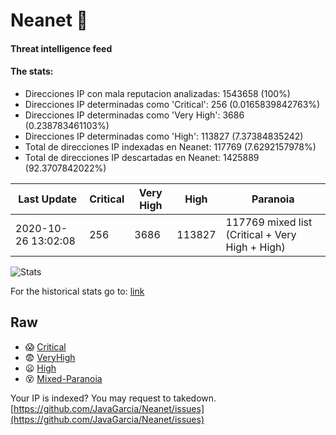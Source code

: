 # Neanet :hocho:
#### Threat intelligence feed
#### The stats:

- Direcciones IP con mala reputacion analizadas: 1543658 (100%)
- Direcciones IP determinadas como 'Critical':  256 (0.0165839842763%)
- Direcciones IP determinadas como 'Very High':  3686 (0.238783461103%)
- Direcciones IP determinadas como 'High':  113827 (7.37384835242)
- Total de direcciones IP indexadas en Neanet:  117769 (7.6292157978%)
- Total de direcciones IP descartadas en Neanet:  1425889 (92.3707842022%)

| Last Update | Critical | Very High | High | Paranoia |
| --- | --- | --- | --- | --- |
| 2020-10-26 13:02:08 | 256 | 3686 | 113827 | 117769 mixed list (Critical + Very High + High)|

![Stats](https://docs.google.com/spreadsheets/d/e/2PACX-1vSnaNMIXVabIpDJjufMlzH7poXnshF3mgd8Is1g9ytUEzVsP5my4Trn8f-xkoLLQ38xpL3HtmUexLo6/pubchart?oid=501124687&format=image)

For the historical stats go to: [link](/stats.csv)
## Raw
- :scream: [Critical](https://raw.githubusercontent.com/JavaGarcia/Neanet/master/blacklists/neanet_critical.txt)
- :fearful: [VeryHigh](https://raw.githubusercontent.com/JavaGarcia/Neanet/master/blacklists/neanet_veryHigh.txtt)
- :frowning: [High](https://raw.githubusercontent.com/JavaGarcia/Neanet/master/blacklists/neanet_high.txt)
- :dizzy_face: [Mixed-Paranoia](https://raw.githubusercontent.com/JavaGarcia/Neanet/master/blacklists/neanet_all.txt)


Your IP is indexed? You may request to takedown. [https://github.com/JavaGarcia/Neanet/issues](https://github.com/JavaGarcia/Neanet/issues)




















































































































































































































































































































































































































































































































































































































































































































































































































































































































































































































































































































































































































































































































































































































































































































































































































































































































































